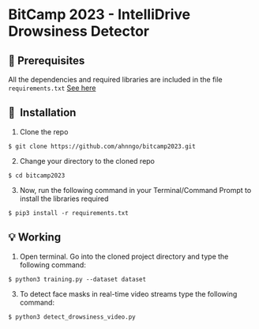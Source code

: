 # BitCamp 2023 - IntelliDrive Drowsiness Detector

## :key: Prerequisites

All the dependencies and required libraries are included in the file <code>requirements.txt</code> [See here](https://github.com/ahnngo/bitcamp2023/blob/main/requirements.txt)

## 🚀&nbsp; Installation
1. Clone the repo
```
$ git clone https://github.com/ahnngo/bitcamp2023.git
```

2. Change your directory to the cloned repo 
```
$ cd bitcamp2023
```

3. Now, run the following command in your Terminal/Command Prompt to install the libraries required
```
$ pip3 install -r requirements.txt
```

## :bulb: Working

1. Open terminal. Go into the cloned project directory and type the following command:
```
$ python3 training.py --dataset dataset
```

3. To detect face masks in real-time video streams type the following command:
```
$ python3 detect_drowsiness_video.py
```
